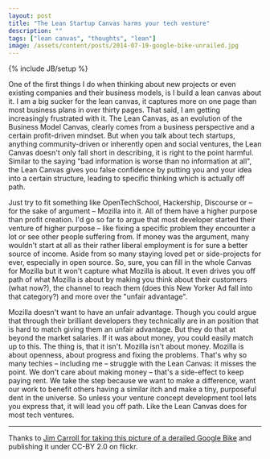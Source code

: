 ```yaml
---
layout: post
title: "The Lean Startup Canvas harms your tech venture"
description: ""
tags: ["lean canvas", "thoughts", "lean"]
image: /assets/content/posts/2014-07-19-google-bike-unrailed.jpg
---
```

{% include JB/setup %}

One of the first things I do when thinking about new projects or even existing companies and their business models, is I build a lean canvas about it. I am a big sucker for the lean canvas, it captures more on one page than most business plans in over thirty pages. That said, I am getting increasingly frustrated with it. The Lean Canvas, as an evolution of the Business Model Canvas, clearly comes from a business perspective and a certain profit-driven mindset. But when you talk about tech startups, anything community-driven or inherently open and social ventures, the Lean Canvas doesn't only fall short in describing, it is right to the point harmful. Similar to the saying "bad information is worse than no information at all", the Lean Canvas gives you false confidence by putting you and your idea into a certain structure, leading to specific thinking which is actually off path.

Just try to fit something like OpenTechSchool, Hackership, Discourse or – for the sake of argument – Mozilla into it. All of them have a higher purpose than profit creation. I'd go so far to argue that most developer started their venture of higher purpose – like fixing a specific problem they encounter a lot or see other people suffering from. If money was the argument, many wouldn't start at all as their rather liberal employment is for sure a better source of income. Aside from so many staying loved pet or side-projects for ever, especially in open source. So, sure, you can fill in the whole Canvas for Mozilla but it won't capture what Mozilla is about. It even drives you off path of what Mozilla is about by making you think about their customers (what now?), the channel to reach them (does this New Yorker Ad fall into that category?) and more over the "unfair advantage".

Mozilla doesn't want to have an unfair advantage. Though you could argue that through their brilliant developers they technically are in an position that is hard to match giving them an unfair advantage. But they do that at beyond the market salaries. If it was about money, you could easily match up to this. The thing is, that it isn't. Mozilla isn't about money. Mozilla is about openness, about progress and fixing the problems. That's why so many techies – including me – struggle with the Lean Canvas: it misses the point. We don't care about making money – that's a side-effect to keep paying rent. We take the step because we want to make a difference, want our work to benefit others having a similar itch and make a tiny, purposeful dent in the universe. So unless your venture concept development tool lets you express that, it will lead you off path. Like the Lean Canvas does for most tech ventures.

----

Thanks to [Jim Carroll for taking this picture of a derailed Google Bike](https://www.flickr.com/photos/46131588@N02/6779140395/) and publishing it under CC-BY 2.0 on flickr.